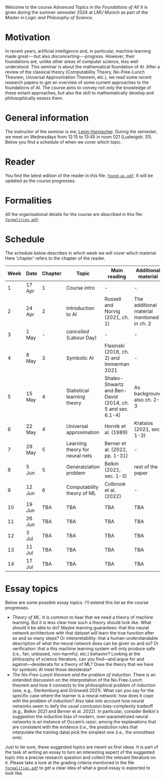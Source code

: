 Welcome to the course _Advanced Topics in the Foundations of AI_! It is given during the summer semester 2024 at _LMU Munich_ as part of the _Master in Logic and Philosophy of Science_. 


# Motivation 

In recent years, artificial intelligence and, in particular, machine learning made great---but also disconcerting---progress. However, their foundations are, unlike other areas of computer science, less well understood. This seminar is about the mathematical foundation of AI. After a review of the classical theory (Computability Theory, No-Free-Lunch Theorem, Universal Approximation Theorem, etc.), we read some recent research papers to get an overview of some current approaches to the foundations of AI. The course aims to convey not only the knowledge of these extant approaches, but also the skill to mathematically develop and philosophically assess them.

# General information

The instructor of the seminar is me, [Levin Hornischer](https://www.mcmp.philosophie.uni-muenchen.de/people/faculty/hornischer_levin/index.html). During the semester, we meet on Wednesdays from 12:15 to 13:45 in room 021 (Ludwigstr. 31). Below you find a schedule of when we cover which topic. 

# Reader

You find the latest edition of the reader in this file: [`found-ai.pdf`](found-ai.pdf). It will be updated as the course progresses.


# Formalities

All the organizational details for the course are described in this file: [`formalities.pdf`](formalities.pdf).


# Schedule

The schedule below describes in which week we will cover which material. Here 'chapter' refers to the chapter of the reader.

Week | Date | Chapter | Topic | Main reading | Additional material
---  | ---  | ---     | ---   | ---          | ---   
 1 | 17 Apr | 1 | Course intro | -  | - 
 2 | 24 Apr | 2 | Introduction to AI | Russell and Norvig (2021, ch. 1) |  The additional material mentioned in ch. 2
 3 | 1 May  | - | _cancelled_ (Labour Day) | - | - 
 4 | 8 May  | 3 | Symbolic AI | Flasinski (2016, ch. 2) and Immerman 2021 | - 
 5 | 15 May | 4 | Statistical learning theory | Shalev-Shwartz and Ben-David (2014, ch. 5 and sec. 6.1-4) | As background also ch. 2-3 
 6 | 22 May | 4 | Universal approximation | Hornik et al. (1989) | Kratsios (2021, sec. 1-3)
 7 | 29 May | 5 | Learning theory for neural nets | Berner et al. (2022, pp. 1-31) | -
 8 | 5 Jun  | 5 | Generalziation problem | Belkin (2021, sec. 1-3) | rest of the paper 
 9 | 12 Jun | 6 | Computability theory of ML | Colbrook et al. (2022) | - 
10 | 19 Jun | TBA | TBA | TBA | TBA 
11 | 26 Jun | TBA | TBA | TBA | TBA 
12 | 3 Jul  | TBA | TBA | TBA | TBA 
13 | 11 Jul | TBA | TBA | TBA | TBA 
14 | 17 Jul | TBA | TBA | TBA | TBA 


# Essay topics

Below are some possible essay topics. I'll extend this list as the course progresses.

* _Theory of ML_. It is common to hear that we need a theory of machine learning. But it is less clear how such a theory should look like. What should it be able to do? Maybe learning guarantees: that this neural network architecture with that dataset will learn the true function after so and so many steps? Or interpretability: that a human-understandable description of what the neural network does can be given so and so? Or verification: that a this machine learning system will only produce safe (i.e., fair, unbiased, non-harmful, etc.) behavior? Looking at the philosophy of science literature, can you find—and argue for and against—desiderata for a theory of ML? Does the theory that we have for symbolic AI meet those desiderata?
* _The No-Free-Lunch theorem and the problem of induction_. There is an extended discussion on the interpretation of the No-Free-Lunch theorem and how it connects to the philosophical problem of induction (see, e.g., Sterkenburg and
Grünwald 2021). What can you say for the specific case where the learner is a neural network: how does it cope with the problem of induction? Also take into account how neural networks seem to defy the usual conclusion bias-complexity tradeoff (e.g., Belkin 2021 and  Berner et al. 2022). In particular, consider Belkin's suggestion the inductive bias of modern, over-parametrized neural networks is an instance of Occam’s razor: among the explanations that are consistent with the evidence (i.e., the prediction rules that interpolate the training data) pick the simplest one (i.e., the smoothest one).


Just to be sure, these suggested topics are meant as first ideas. It is part of the task of writing an essay to turn an interesting aspect of the suggested topic into a precise research question and collect the relevant literature on it. Please take a look at the grading criteria mentioned in the file [`formalities.pdf`](formalities.pdf) to get a clear idea of what a good essay is expected to look like.
